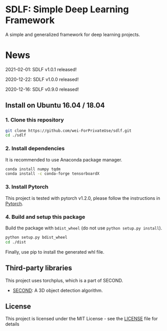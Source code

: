 # SDLF: Simple Deep Learning Framework

A simple and generalized framework for deep learning projects.

# News

2021-02-01: SDLF v1.0.1 released!

2020-12-22: SDLF v1.0.0 released!

2020-12-16: SDLF v0.9.0 released!

## Install on Ubuntu 16.04 / 18.04

### 1. Clone this repository

```bash
git clone https://github.com/wei-ForPrivateUse/sdlf.git
cd ./sdlf
```

### 2. Install dependencies

It is recommended to use Anaconda package manager.

```bash
conda install numpy tqdm
conda install -c conda-forge tensorboardX
```

### 3. Install Pytorch

This project is tested with pytorch v1.2.0, please follow the instructions in [Pytorch](https://pytorch.org/).

### 4. Build and setup this package

Build the package with ```bdist_wheel``` (do not use ```python setup.py install```).

```bash
python setup.py bdist_wheel
cd ./dist
```

Finally, use pip to install the generated whl file.

## Third-party libraries

This project uses torchplus, which is a part of SECOND.

* [SECOND](https://github.com/traveller59/second.pytorch): A 3D object detection algorithm.

## License

This project is licensed under the MIT License - see the [LICENSE](LICENSE) file for details